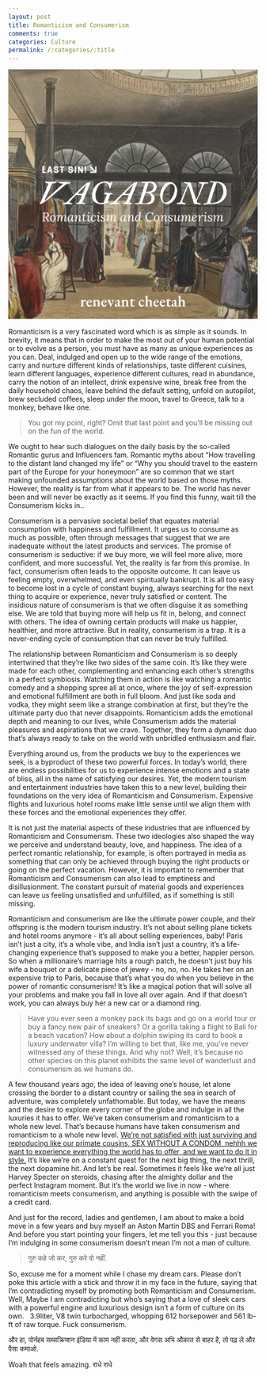 ```yaml
---
layout: post
title: Romanticism and Consumerism
comments: true
categories: Culture
permalink: /:categories/:title
---
```


![title_image](/assets/Culture/Romanticism_and_Consumerism/Romanticism%20and%20Consumerism.png)

Romanticism is a very fascinated word which is as simple as it sounds. In brevity, it means that in order to make the most out of your human potential or to evolve as a person, you must have as many as unique experiences as you can. Deal, indulged and open up to the wide range of the emotions, carry and nurture different kinds of relationships, taste different cuisines, learn different languages, experience different cultures, read in abundance, carry the notion of an intellect, drink expensive wine, break free from the daily household chaos, leave behind the default setting, unfold on autopilot, brew secluded coffees, sleep under the moon, travel to Greece, talk to a monkey, behave like one.

> You got my point, right? Omit that last point and you’ll be missing out on the fun of the world.

We ought to hear such dialogues on the daily basis by the so-called Romantic gurus and Influencers fam. Romantic myths about “How travelling to the distant land changed my life” or “Why you should travel to the eastern part of the Europe for your honeymoon” are so common that we start making unfounded assumptions about the world based on those myths. However, the reality is far from what it appears to be. The world has never been and will never be exactly as it seems. If you find this funny, wait till the Consumerism kicks in..

Consumerism is a pervasive societal belief that equates material consumption with happiness and fulfillment. It urges us to consume as much as possible, often through messages that suggest that we are inadequate without the latest products and services. The promise of consumerism is seductive: if we buy more, we will feel more alive, more confident, and more successful. Yet, the reality is far from this promise. In fact, consumerism often leads to the opposite outcome. It can leave us feeling empty, overwhelmed, and even spiritually bankrupt. It is all too easy to become lost in a cycle of constant buying, always searching for the next thing to acquire or experience, never truly satisfied or content. The insidious nature of consumerism is that we often disguise it as something else. We are told that buying more will help us fit in, belong, and connect with others. The idea of owning certain products will make us happier, healthier, and more attractive. But in reality, consumerism is a trap. It is a never-ending cycle of consumption that can never be truly fulfilled.

The relationship between Romanticism and Consumerism is so deeply intertwined that they’re like two sides of the same coin. It’s like they were made for each other, complementing and enhancing each other’s strengths in a perfect symbiosis. Watching them in action is like watching a romantic comedy and a shopping spree all at once, where the joy of self-expression and emotional fulfillment are both in full bloom. And just like soda and vodka, they might seem like a strange combination at first, but they’re the ultimate party duo that never disappoints. Romanticism adds the emotional depth and meaning to our lives, while Consumerism adds the material pleasures and aspirations that we crave. Together, they form a dynamic duo that’s always ready to take on the world with unbridled enthusiasm and flair.

Everything around us, from the products we buy to the experiences we seek, is a byproduct of these two powerful forces. In today’s world, there are endless possibilities for us to experience intense emotions and a state of bliss, all in the name of satisfying our desires. Yet, the modern tourism and entertainment industries have taken this to a new level, building their foundations on the very idea of Romanticism and Consumerism. Expensive flights and luxurious hotel rooms make little sense until we align them with these forces and the emotional experiences they offer.

It is not just the material aspects of these industries that are influenced by Romanticism and Consumerism. These two ideologies also shaped the way we perceive and understand beauty, love, and happiness. The idea of a perfect romantic relationship, for example, is often portrayed in media as something that can only be achieved through buying the right products or going on the perfect vacation. However, it is important to remember that Romanticism and Consumerism can also lead to emptiness and disillusionment. The constant pursuit of material goods and experiences can leave us feeling unsatisfied and unfulfilled, as if something is still missing.

Romanticism and consumerism are like the ultimate power couple, and their offspring is the modern tourism industry. It’s not about selling plane tickets and hotel rooms anymore - it’s all about selling experiences, baby! Paris isn’t just a city, it’s a whole vibe, and India isn’t just a country, it’s a life-changing experience that’s supposed to make you a better, happier person. So when a millionaire’s marriage hits a rough patch, he doesn’t just buy his wife a bouquet or a delicate piece of jewey - no, no, no. He takes her on an expensive trip to Paris, because that’s what you do when you believe in the power of romantic consumerism! It’s like a magical potion that will solve all your problems and make you fall in love all over again. And if that doesn’t work, you can always buy her a new car or a diamond ring.

> Have you ever seen a monkey pack its bags and go on a world tour or buy a fancy new pair of sneakers? Or a gorilla taking a flight to Bali for a beach vacation? How about a dolphin swiping its card to book a luxury underwater villa? I’m willing to bet that, like me, you’ve never witnessed any of these things. And why not? Well, it’s because no other species on this planet exhibits the same level of wanderlust and consumerism as we humans do.

A few thousand years ago, the idea of leaving one’s house, let alone crossing the border to a distant country or sailing the sea in search of adventure, was completely unfathomable. But today, we have the means and the desire to explore every corner of the globe and indulge in all the luxuries it has to offer. We’ve taken consumerism and romanticism to a whole new level. That’s because humans have taken consumerism and romanticism to a whole new level. <u>We’re not satisfied with just surviving and reproducing like our primate cousins, SEX WITHOUT A CONDOM, nehhh we want to experience everything the world has to offer, and we want to do it in style.</u> It’s like we’re on a constant quest for the next big thing, the next thrill, the next dopamine hit. And let’s be real. Sometimes it feels like we’re all just Harvey Specter on steroids, chasing after the almighty dollar and the perfect Instagram moment. But it’s the world we live in now - where romanticism meets consumerism, and anything is possible with the swipe of a credit card.

And just for the record, ladies and gentlemen, I am about to make a bold move in a few years and buy myself an Aston Martin DBS and Ferrari Roma! And before you start pointing your fingers, let me tell you this - just because I’m indulging in some consumerism doesn’t mean I’m not a man of culture. 

> गुरु कहे जो कर, गुरु करे वो नहीं.

So, excuse me for a moment while I chase my dream cars. Please don’t poke this article with a stick and throw it in my face in the future, saying that I’m contradicting myself by promoting both Romanticism and Consumerism. Well, Maybe I am contradicting but who’s saying that a love of sleek cars with a powerful engine and luxurious design isn’t a form of culture on its own.           3.9liter, V8 twin turbocharged, whopping 612 horsepower and 561 lb-ft of raw torque. Fuck consumerism.

और हा, पोर्नहब सब्सक्रिप्शन इंडिया में काम नहीं करता, और वेगस अभि औकात से बाहर है, तो पढ़ ले और पैसा कमाओ.

Woah that feels amazing. राधे राधे
